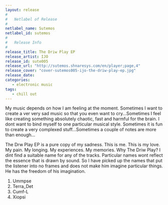 ```yaml
---
layout: release
#
#   Netlabel of Release
#
netlabel_name: Sutemos
netlabel_id: sutemos
#
#   Release Info
#
release_title: The Driw Play EP
release_artist: IJO
release_id: sute005
release_url: "http://sutemos.shnaresys.com/en/player;page,4"
release_cover: "cover-sutemos005-ijo-the-driw-play-ep.jpg"
release_date: 
categories:
   - electronic music
tags:
   - chill out
---
```

My music depends on how I am feeling at the moment. Sometimes I want to create a ver very sad music so that you even want to cry...Sometimes I feel like creating something absolutely chaotic, fast and harmful for the brain. I dont want to bind myself to one particular musical style. Sometimes it is fun to create a very complexed stuff...Sometimes a couple of notes are more than enough...

The Drw Play EP is a pure copy of my sadness. This is me. This is my love. My pain. My longing. My experiences. My memories. Why The Driw Play? I dint find a suitable name for any of the tracks. Particular names wont reflect the essence that is drawn by sound. So I have picked up the names that put the listener into no frames and does not make him imagine particular things. He has the freedom of his imagination.


1. Ummpse
2. Terra_Det
3. Cumf-L
4. Xiopsi